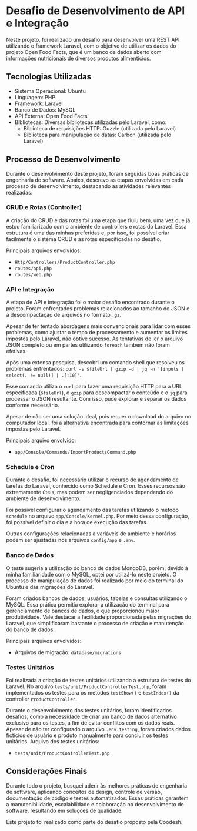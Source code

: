 # Desafio de Desenvolvimento de API e Integração

Neste projeto, foi realizado um desafio para desenvolver uma REST API utilizando o framework Laravel, com o objetivo de utilizar os dados do projeto Open Food Facts, que é um banco de dados aberto com informações nutricionais de diversos produtos alimentícios.

## Tecnologias Utilizadas

- Sistema Operacional: Ubuntu
- Linguagem: PHP
- Framework: Laravel
- Banco de Dados: MySQL
- API Externa: Open Food Facts
- Bibliotecas: Diversas bibliotecas utilizadas pelo Laravel, como:
  - Biblioteca de requisições HTTP: Guzzle (utilizada pelo Laravel)
  - Biblioteca para manipulação de datas: Carbon (utilizada pelo Laravel)

## Processo de Desenvolvimento

Durante o desenvolvimento deste projeto, foram seguidas boas práticas de engenharia de software. Abaixo, descrevo as etapas envolvidas em cada processo de desenvolvimento, destacando as atividades relevantes realizadas:

### CRUD e Rotas (Controller)

A criação do CRUD e das rotas foi uma etapa que fluíu bem, uma vez que já estou familiarizado com o ambiente de controllers e rotas do Laravel. Essa estrutura é uma das minhas preferidas e, por isso, foi possível criar facilmente o sistema CRUD e as rotas especificadas no desafio.

Principais arquivos envolvidos:

- `Http/Controllers/ProductController.php`
- `routes/api.php`
- `routes/web.php`

### API e Integração

A etapa de API e integração foi o maior desafio encontrado durante o projeto. Foram enfrentados problemas relacionados ao tamanho do JSON e a descompactação de arquivos no formato `.gz`.

Apesar de ter tentado abordagens mais convencionais para lidar com esses problemas, como ajustar o tempo de processamento e aumentar os limites impostos pelo Laravel, não obtive sucesso. As tentativas de ler o arquivo JSON completo ou em partes utilizando `foreach` também não foram efetivas.

Após uma extensa pesquisa, descobri um comando shell que resolveu os problemas enfrentados: `curl -s $fileUrl | gzip -d | jq -n '[inputs | select(. != null)] | .[:10]'`.

Esse comando utiliza o `curl` para fazer uma requisição HTTP para a URL especificada (`$fileUrl`), o `gzip` para descompactar o conteúdo e o `jq` para processar o JSON resultante. Com isso, pude explorar e separar os dados conforme necessário.

Apesar de não ser uma solução ideal, pois requer o download do arquivo no computador local, foi a alternativa encontrada para contornar as limitações impostas pelo Laravel.

Principais arquivo envolvido:

- `app/Console/Commands/ImportProductsCommand.php`

### Schedule e Cron

Durante o desafio, foi necessário utilizar o recurso de agendamento de tarefas do Laravel, conhecido como Schedule e Cron. Esses recursos são extremamente úteis, mas podem ser negligenciados dependendo do ambiente de desenvolvimento.

Foi possível configurar o agendamento das tarefas utilizando o método `schedule` no arquivo `app/Console/Kernel.php`. Por meio dessa configuração, foi possível definir o dia e a hora de execução das tarefas.

Outras configurações relacionadas a variáveis de ambiente e horários podem ser ajustadas nos arquivos `config/app` e `.env`.

### Banco de Dados

O teste sugeria a utilização do banco de dados MongoDB, porém, devido à minha familiaridade com o MySQL, optei por utilizá-lo neste projeto. O processo de manipulação de dados foi realizado por meio do terminal do Ubuntu e das migrações do Laravel.

Foram criados bancos de dados, usuários, tabelas e consultas utilizando o MySQL. Essa prática permitiu explorar a utilização do terminal para gerenciamento de bancos de dados, o que proporcionou maior produtividade. Vale destacar a facilidade proporcionada pelas migrações do Laravel, que simplificaram bastante o processo de criação e manutenção do banco de dados.

Principais arquivos envolvidos:

- Arquivos de migração: `database/migrations`

### Testes Unitários

Foi realizada a criação de testes unitários utilizando a estrutura de testes do Laravel. No arquivo `tests/unit/ProductControllerTest.php`, foram implementados os testes para os métodos `testShow()` e `testIndex()` da controller `ProductController`.

Durante o desenvolvimento dos testes unitários, foram identificados desafios, como a necessidade de criar um banco de dados alternativo exclusivo para os testes, a fim de evitar conflitos com os dados reais. Apesar de não ter configurado o arquivo `.env.testing`, foram criados dados fictícios de usuário e produto manualmente para concluir os testes unitários.
Arquivo dos testes unitários:

- `tests/unit/ProductControllerTest.php`

## Considerações Finais

Durante todo o projeto, busquei aderir às melhores práticas de engenharia de software, aplicando conceitos de design, controle de versão, documentação de código e testes automatizados. Essas práticas garantem a manutenibilidade, escalabilidade e colaboração no desenvolvimento de software, resultando em soluções de qualidade.

Este projeto foi realizado como parte do desafio proposto pela Coodesh.
